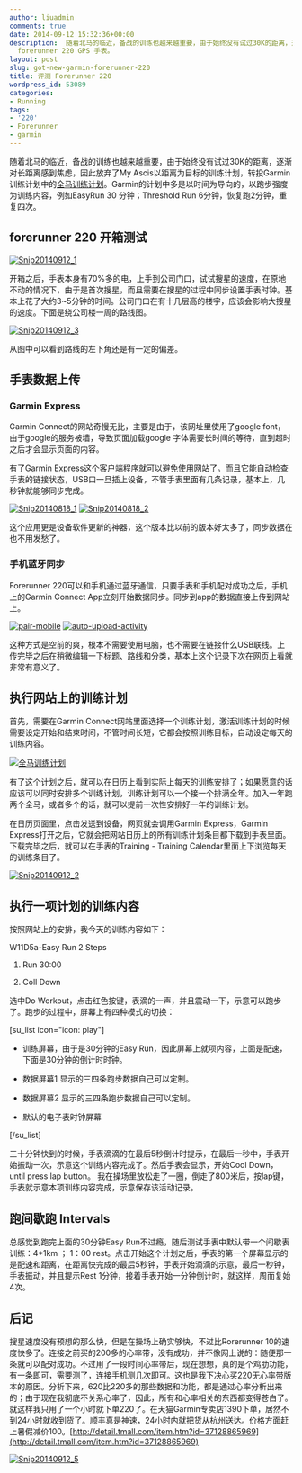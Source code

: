```yaml
---
author: liuadmin
comments: true
date: 2014-09-12 15:32:36+00:00
description:  随着北马的临近，备战的训练也越来越重要，由于始终没有试过30K的距离，逐渐对长距离感到焦虑，因此放弃了My Ascis以距离为目标的训练计划，转投Garmin训练计划中的全马训练计划。评测一只
  forerunner 220 GPS 手表。
layout: post
slug: got-new-garmin-forerunner-220
title: 评测 Forerunner 220
wordpress_id: 53089
categories:
- Running
tags:
- '220'
- Forerunner
- garmin
---
```


随着北马的临近，备战的训练也越来越重要，由于始终没有试过30K的距离，逐渐对长距离感到焦虑，因此放弃了My Ascis以距离为目标的训练计划，转投Garmin训练计划中的[全马训练计划](http://www.garmin.com/uk/training)。Garmin的计划中多是以时间为导向的，以跑步强度为训练内容，例如EasyRun 30 分钟；Threshold Run 6分钟，恢复跑2分钟，重复四次。


## forerunner 220 开箱测试


[![Snip20140912_1](http://cdn1.martinliu.cn/wp-content/uploads/2014/09/Snip20140912_1.png)](http://cdn1.martinliu.cn/wp-content/uploads/2014/09/Snip20140912_1.png)

开箱之后，手表本身有70%多的电，上手到公司门口，试试搜星的速度，在原地不动的情况下，由于是首次搜星，而且需要在搜星的过程中同步设置手表时钟。基本上花了大约3~5分钟的时间。公司门口在有十几层高的楼宇，应该会影响大搜星的速度。下面是绕公司楼一周的路线图。

[![Snip20140912_3](http://cdn1.martinliu.cn/wp-content/uploads/2014/09/Snip20140912_3.png)](http://cdn1.martinliu.cn/wp-content/uploads/2014/09/Snip20140912_3.png)

从图中可以看到路线的左下角还是有一定的偏差。


## 手表数据上传




### Garmin Express


Garmin Connect的网站奇慢无比，主要是由于，该网址里使用了google font，由于google的服务被墙，导致页面加载google 字体需要长时间的等待，直到超时之后才会显示页面的内容。

有了Garmin Express这个客户端程序就可以避免使用网站了。而且它能自动检查手表的链接状态，USB口一旦插上设备，不管手表里面有几条记录，基本上，几秒钟就能够同步完成。

[![Snip20140818_1](http://cdn1.martinliu.cn/wp-content/uploads/2014/09/Snip20140818_1-1024x739.png)](http://cdn1.martinliu.cn/wp-content/uploads/2014/09/Snip20140818_1.png) [![Snip20140818_2](http://cdn1.martinliu.cn/wp-content/uploads/2014/09/Snip20140818_2.png)](http://cdn1.martinliu.cn/wp-content/uploads/2014/09/Snip20140818_2.png)



这个应用更是设备软件更新的神器，这个版本比以前的版本好太多了，同步数据在也不用发愁了。


### 手机蓝牙同步


Forerunner 220可以和手机通过蓝牙通信，只要手表和手机配对成功之后，手机上的Garmin Connect App立刻开始数据同步。同步到app的数据直接上传到网站上。

[![pair-mobile](http://cdn1.martinliu.cn/wp-content/uploads/2014/09/pair-mobile-200x300.png)](http://cdn1.martinliu.cn/wp-content/uploads/2014/09/pair-mobile.png) [![auto-upload-activity](http://cdn1.martinliu.cn/wp-content/uploads/2014/09/auto-upload-activity-200x300.png)](http://cdn1.martinliu.cn/wp-content/uploads/2014/09/auto-upload-activity.png)

这种方式是空前的爽，根本不需要使用电脑，也不需要在链接什么USB联线。上传完毕之后在稍微编辑一下标题、路线和分类，基本上这个记录下次在网页上看就非常有意义了。


## 执行网站上的训练计划


首先，需要在Garmin Connect网站里面选择一个训练计划，激活训练计划的时候需要设定开始和结束时间，不管时间长短，它都会按照训练目标，自动设定每天的训练内容。

[![全马训练计划](http://cdn1.martinliu.cn/wp-content/uploads/2014/09/Snip20140912_4-1024x566.png)](http://cdn1.martinliu.cn/wp-content/uploads/2014/09/Snip20140912_4.png)

有了这个计划之后，就可以在日历上看到实际上每天的训练安排了；如果愿意的话应该可以同时安排多个训练计划，训练计划可以一个接一个排满全年。加入一年跑两个全马，或者多个的话，就可以提前一次性安排好一年的训练计划。

在日历页面里，点击发送到设备，网页就会调用Garmin Express，Garmin Express打开之后，它就会把网站日历上的所有训练计划条目都下载到手表里面。下载完毕之后，就可以在手表的Training - Training Calendar里面上下浏览每天的训练条目了。

[![Snip20140912_2](http://cdn1.martinliu.cn/wp-content/uploads/2014/09/Snip20140912_2-1024x566.png)](http://cdn1.martinliu.cn/wp-content/uploads/2014/09/Snip20140912_2.png)


## 执行一项计划的训练内容


按照网站上的安排，我今天的训练内容如下：

W11D5a-Easy Run 2 Steps



	
  1. Run 30:00

	
  2. Coll Down


选中Do Workout，点击红色按键，表滴的一声，并且震动一下，示意可以跑步了。跑步的过程中，屏幕上有四种模式的切换：

[su_list icon="icon: play"]

	
  * 训练屏幕，由于是30分钟的Easy Run，因此屏幕上就项内容，上面是配速，下面是30分钟的倒计时时钟。

	
  * 数据屏幕1 显示的三四条跑步数据自己可以定制。

	
  * 数据屏幕2 显示的三四条跑步数据自己可以定制。

	
  * 默认的电子表时钟屏幕


[/su_list]

三十分钟快到的时候，手表滴滴的在最后5秒倒计时提示，在最后一秒中，手表开始振动一次，示意这个训练内容完成了。然后手表会显示，开始Cool Down，until press lap button。 我在操场里放松走了一圈，倒走了800米后，按lap键，手表就示意本项训练内容完成，示意保存该活动记录。


## 跑间歇跑 Intervals


总感觉到跑完上面的30分钟Easy Run不过瘾，随后测试手表中默认带一个间歇表训练：4*1km ； 1：00 rest。点击开始这个计划之后，手表的第一个屏幕显示的是配速和距离，在距离快完成的最后5秒钟，手表开始滴滴的示意，最后一秒钟，手表振动，并且提示Rest 1分钟，接着手表开始一分钟倒计时，就这样，周而复始4次。


## 后记


搜星速度没有预想的那么快，但是在操场上确实够快，不过比Rorerunner 10的速度快多了。连接之前买的200多的心率带，没有成功，并不像网上说的：随便那一条就可以配对成功。不过用了一段时间心率带后，现在想想，真的是个鸡肋功能，有一条即可，需要测了，连接手机测几次即可。这也是我下决心买220无心率带版本的原因。分析下来，620比220多的那些数据和功能，都是通过心率分析出来的；由于现在我彻底不关系心率了，因此，所有和心率相关的东西都变得苍白了。就这样我只用了一个小时就下单220了。在天猫Garmin专卖店1390下单，居然不到24小时就收到货了。顺丰真是神速，24小时内就把货从杭州送达。价格方面赶上暑假减价100。[http://detail.tmall.com/item.htm?id=37128865969](http://detail.tmall.com/item.htm?id=37128865969)

[![Snip20140912_5](http://cdn1.martinliu.cn/wp-content/uploads/2014/09/Snip20140912_5.png)](http://cdn1.martinliu.cn/wp-content/uploads/2014/09/Snip20140912_5.png)




